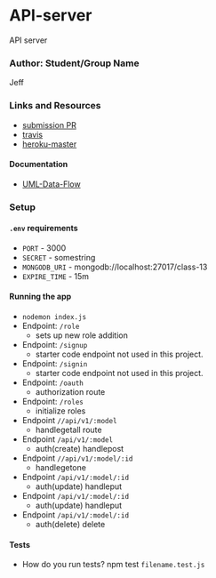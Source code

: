 # API-server
API server


### Author: Student/Group Name
Jeff


### Links and Resources
* [submission PR](https://github.com/jeff-401-js/API-server/pull/1)
* [travis](https://www.travis-ci.com/jeff-401-js/API-server)
* [heroku-master](https://pure-refuge-90526.herokuapp.com/)

#### Documentation
* [UML-Data-Flow](https://photos.app.goo.gl/zHoXJjUcaz3367Uk7)

### Setup
#### `.env` requirements
* `PORT` - 3000
* `SECRET` - somestring
* `MONGODB_URI` - mongodb://localhost:27017/class-13
* `EXPIRE_TIME` - 15m

#### Running the app
* `nodemon index.js`
* Endpoint: `/role`
  * sets up new role addition
* Endpoint: `/signup`
  * starter code endpoint not used in this project.
* Endpoint: `/signin`
  * starter code endpoint not used in this project.
* Endpoint: `/oauth`
  * authorization route
* Endpoint: `/roles`
  * initialize roles
* Endpoint `//api/v1/:model`
  * handlegetall route
* Endpoint `/api/v1/:model`
  * auth(create) handlepost
* Endpoint `//api/v1/:model/:id`
  * handlegetone
* Endpoint `/api/v1/:model/:id`
  * auth(update) handleput
* Endpoint `/api/v1/:model/:id`
  * auth(update) handleput
* Endpoint `/api/v1/:model/:id`
  * auth(delete) delete


#### Tests
* How do you run tests?
npm test `filename.test.js`
